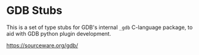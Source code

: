 # GDB Stubs

This is a set of type stubs for GDB's internal `_gdb` C-language package, to aid with GDB python plugin development.

https://sourceware.org/gdb/

